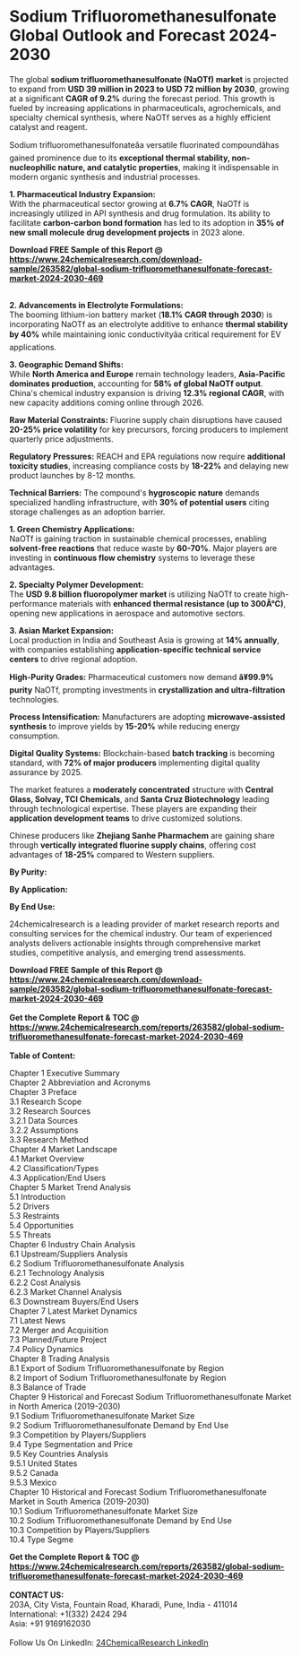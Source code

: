 <h1>Sodium Trifluoromethanesulfonate Global Outlook and Forecast 2024-2030</h1><p>The global <strong>sodium trifluoromethanesulfonate (NaOTf) market</strong> is projected to expand from <strong>USD 39 million in 2023 to USD 72 million by 2030</strong>, growing at a significant <strong>CAGR of 9.2%</strong> during the forecast period. This growth is fueled by increasing applications in pharmaceuticals, agrochemicals, and specialty chemical synthesis, where NaOTf serves as a highly efficient catalyst and reagent.</p><p>Sodium trifluoromethanesulfonateâa versatile fluorinated compoundâhas gained prominence due to its <strong>exceptional thermal stability, non-nucleophilic nature, and catalytic properties</strong>, making it indispensable in modern organic synthesis and industrial processes.</p><p><strong>1. Pharmaceutical Industry Expansion:</strong><br>
With the pharmaceutical sector growing at <strong>6.7% CAGR</strong>, NaOTf is increasingly utilized in API synthesis and drug formulation. Its ability to facilitate <strong>carbon-carbon bond formation</strong> has led to its adoption in <strong>35% of new small molecule drug development projects</strong> in 2023 alone.</p><div><b>Download FREE Sample of this Report @ 
            <a href="https://www.24chemicalresearch.com/download-sample/263582/global-sodium-trifluoromethanesulfonate-forecast-market-2024-2030-469">
            https://www.24chemicalresearch.com/download-sample/263582/global-sodium-trifluoromethanesulfonate-forecast-market-2024-2030-469</a></b></div><br><p><strong>2. Advancements in Electrolyte Formulations:</strong><br>
The booming lithium-ion battery market (<strong>18.1% CAGR through 2030</strong>) is incorporating NaOTf as an electrolyte additive to enhance <strong>thermal stability by 40%</strong> while maintaining ionic conductivityâa critical requirement for EV applications.</p><p><strong>3. Geographic Demand Shifts:</strong><br>
While <strong>North America and Europe</strong> remain technology leaders, <strong>Asia-Pacific dominates production</strong>, accounting for <strong>58% of global NaOTf output</strong>. China's chemical industry expansion is driving <strong>12.3% regional CAGR</strong>, with new capacity additions coming online through 2026.</p><p><strong>Raw Material Constraints:</strong> Fluorine supply chain disruptions have caused <strong>20-25% price volatility</strong> for key precursors, forcing producers to implement quarterly price adjustments.</p><p><strong>Regulatory Pressures:</strong> REACH and EPA regulations now require <strong>additional toxicity studies</strong>, increasing compliance costs by <strong>18-22%</strong> and delaying new product launches by 8-12 months.</p><p><strong>Technical Barriers:</strong> The compound's <strong>hygroscopic nature</strong> demands specialized handling infrastructure, with <strong>30% of potential users</strong> citing storage challenges as an adoption barrier.</p><p><strong>1. Green Chemistry Applications:</strong><br>
NaOTf is gaining traction in sustainable chemical processes, enabling <strong>solvent-free reactions</strong> that reduce waste by <strong>60-70%</strong>. Major players are investing in <strong>continuous flow chemistry</strong> systems to leverage these advantages.</p><p><strong>2. Specialty Polymer Development:</strong><br>
The <strong>USD 9.8 billion fluoropolymer market</strong> is utilizing NaOTf to create high-performance materials with <strong>enhanced thermal resistance (up to 300Â°C)</strong>, opening new applications in aerospace and automotive sectors.</p><p><strong>3. Asian Market Expansion:</strong><br>
Local production in India and Southeast Asia is growing at <strong>14% annually</strong>, with companies establishing <strong>application-specific technical service centers</strong> to drive regional adoption.</p><p><strong>High-Purity Grades:</strong> Pharmaceutical customers now demand <strong>â¥99.9% purity</strong> NaOTf, prompting investments in <strong>crystallization and ultra-filtration</strong> technologies.</p><p><strong>Process Intensification:</strong> Manufacturers are adopting <strong>microwave-assisted synthesis</strong> to improve yields by <strong>15-20%</strong> while reducing energy consumption.</p><p><strong>Digital Quality Systems:</strong> Blockchain-based <strong>batch tracking</strong> is becoming standard, with <strong>72% of major producers</strong> implementing digital quality assurance by 2025.</p><p>The market features a <strong>moderately concentrated</strong> structure with <strong>Central Glass, Solvay, TCI Chemicals</strong>, and <strong>Santa Cruz Biotechnology</strong> leading through technological expertise. These players are expanding their <strong>application development teams</strong> to drive customized solutions.</p><p>Chinese producers like <strong>Zhejiang Sanhe Pharmachem</strong> are gaining share through <strong>vertically integrated fluorine supply chains</strong>, offering cost advantages of <strong>18-25%</strong> compared to Western suppliers.</p><p><strong>By Purity:</strong></p><p><strong>By Application:</strong></p><p><strong>By End Use:</strong></p><p>24chemicalresearch is a leading provider of market research reports and consulting services for the chemical industry. Our team of experienced analysts delivers actionable insights through comprehensive market studies, competitive analysis, and emerging trend assessments.</p><div><b>Download FREE Sample of this Report @ 
            <a href="https://www.24chemicalresearch.com/download-sample/263582/global-sodium-trifluoromethanesulfonate-forecast-market-2024-2030-469">
            https://www.24chemicalresearch.com/download-sample/263582/global-sodium-trifluoromethanesulfonate-forecast-market-2024-2030-469</a></b></div><br><div><b>Get the Complete Report & TOC @ 
            <a href="https://www.24chemicalresearch.com/reports/263582/global-sodium-trifluoromethanesulfonate-forecast-market-2024-2030-469">
            https://www.24chemicalresearch.com/reports/263582/global-sodium-trifluoromethanesulfonate-forecast-market-2024-2030-469</a></b></div><br>
            <b>Table of Content:</b><p>Chapter 1 Executive Summary<br />
Chapter 2 Abbreviation and Acronyms<br />
Chapter 3 Preface<br />
3.1 Research Scope<br />
3.2 Research Sources<br />
3.2.1 Data Sources<br />
3.2.2 Assumptions<br />
3.3 Research Method<br />
Chapter 4 Market Landscape<br />
4.1 Market Overview<br />
4.2 Classification/Types<br />
4.3 Application/End Users<br />
Chapter 5 Market Trend Analysis<br />
5.1 Introduction<br />
5.2 Drivers<br />
5.3 Restraints<br />
5.4 Opportunities<br />
5.5 Threats<br />
Chapter 6 Industry Chain Analysis<br />
6.1 Upstream/Suppliers Analysis<br />
6.2 Sodium Trifluoromethanesulfonate Analysis<br />
6.2.1 Technology Analysis<br />
6.2.2 Cost Analysis<br />
6.2.3 Market Channel Analysis<br />
6.3 Downstream Buyers/End Users<br />
Chapter 7 Latest Market Dynamics<br />
7.1 Latest News<br />
7.2 Merger and Acquisition<br />
7.3 Planned/Future Project<br />
7.4 Policy Dynamics<br />
Chapter 8 Trading Analysis<br />
8.1 Export of Sodium Trifluoromethanesulfonate by Region<br />
8.2 Import of Sodium Trifluoromethanesulfonate by Region<br />
8.3 Balance of Trade<br />
Chapter 9 Historical and Forecast Sodium Trifluoromethanesulfonate Market in North America (2019-2030)<br />
9.1 Sodium Trifluoromethanesulfonate Market Size<br />
9.2 Sodium Trifluoromethanesulfonate Demand by End Use<br />
9.3 Competition by Players/Suppliers<br />
9.4 Type Segmentation and Price<br />
9.5 Key Countries Analysis<br />
9.5.1 United States<br />
9.5.2 Canada<br />
9.5.3 Mexico<br />
Chapter 10 Historical and Forecast Sodium Trifluoromethanesulfonate Market in South America (2019-2030)<br />
10.1 Sodium Trifluoromethanesulfonate Market Size<br />
10.2 Sodium Trifluoromethanesulfonate Demand by End Use<br />
10.3 Competition by Players/Suppliers<br />
10.4 Type Segme</p><div><b>Get the Complete Report & TOC @ 
            <a href="https://www.24chemicalresearch.com/reports/263582/global-sodium-trifluoromethanesulfonate-forecast-market-2024-2030-469">
            https://www.24chemicalresearch.com/reports/263582/global-sodium-trifluoromethanesulfonate-forecast-market-2024-2030-469</a></b></div><br><b>CONTACT US:</b><br>
            203A, City Vista, Fountain Road, Kharadi, Pune, India - 411014<br>
            International: +1(332) 2424 294<br>
            Asia: +91 9169162030 <br><br>
            Follow Us On LinkedIn: <a href="https://www.linkedin.com/company/24chemicalresearch/">24ChemicalResearch LinkedIn</a>